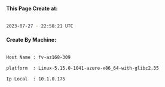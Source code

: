 
   
#### This Page Create at:

```bash

2023-07-27 - 22:58:21 UTC

```

#### Create By Machine:

```bash

Host Name : fv-az168-309

platform  : Linux-5.15.0-1041-azure-x86_64-with-glibc2.35

Ip Local  : 10.1.0.175

```

